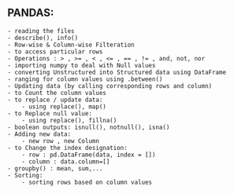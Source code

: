 ## PANDAS:

    - reading the files
    - describe(), info()
    - Row-wise & Column-wise Filteration
    - to access particular rows
    - Operations : > , >= , < , <= , == , != , and, not, nor
    - importing numpy to deal with Null values
    - converting Unstructured into Structured data using DataFrame
    - ranging for column values using .between()
    - Updating data (by calling corresponding rows and column)
    - to Count the column values
    - to replace / update data:
        - using replace(), map()
    - to Replace null value:
        - using replace(), fillna()
    - boolean outputs: isnull(), notnull(), isna()
    - Adding new data:
        - new row , new Column
    - to Change the index designation:
        - row : pd.DataFrame(data, index = [])
        - column : data.column=[]
    - groupby() : mean, sum,...
    - Sorting:
        - sorting rows based on column values
